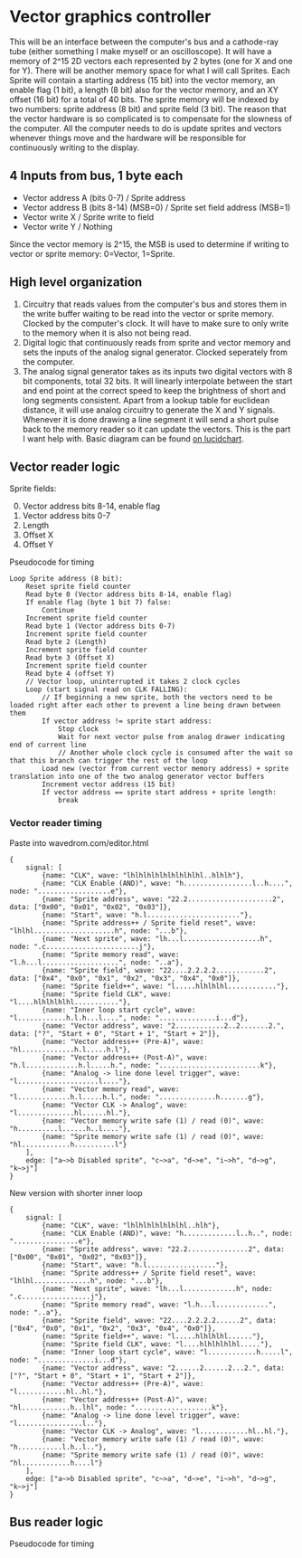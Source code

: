 # Vector graphics controller

This will be an interface between the computer's bus and a cathode-ray tube (either something I make myself or an oscilloscope).
It will have a memory of 2^15 2D vectors each represented by 2 bytes (one for X and one for Y).
There will be another memory space for what I will call Sprites. Each Sprite will contain a starting address (15 bit) into the vector memory, an enable flag (1 bit), a length (8 bit) also for the vector memory, and an XY offset (16 bit) for a total of 40 bits. The sprite memory will be indexed by two numbers: sprite address (8 bit) and sprite field (3 bit).
The reason that the vector hardware is so complicated is to compensate for the slowness of the computer. All the computer needs to do is update sprites and vectors whenever things move and the hardware will be responsible for continuously writing to the display.

## 4 Inputs from bus, 1 byte each

* Vector address A (bits 0-7) / Sprite address
* Vector address B (bits 8-14) (MSB=0) / Sprite set field address (MSB=1)
* Vector write X / Sprite write to field
* Vector write Y / Nothing

Since the vector memory is 2^15, the MSB is used to determine if writing to vector or sprite memory: 0=Vector, 1=Sprite.

## High level organization

1. Circuitry that reads values from the computer's bus and stores them in the write buffer waiting to be read into the vector or sprite memory. Clocked by the computer's clock. It will have to make sure to only write to the memory when it is also not being read.
2. Digital logic that continuously reads from sprite and vector memory and sets the inputs of the analog signal generator. Clocked seperately from the computer.
3. The analog signal generator takes as its inputs two digital vectors with 8 bit components, total 32 bits. It will linearly interpolate between the start and end point at the correct speed to keep the brightness of short and long segments consistent. Apart from a lookup table for euclidean distance, it will use analog circuitry to generate the X and Y signals. Whenever it is done drawing a line segment it will send a short pulse back to the memory reader so it can update the vectors. This is the part I want help with. Basic diagram can be found <a href="https://lucid.app/lucidchart/322781f9-6fc4-4d50-8bcb-cb421720b728/edit?viewport_loc=453%2C-215%2C1675%2C932%2C0_0&invitationId=inv_0f441930-83fd-46a3-a112-9ca28e1ba423">on lucidchart</a>.

## Vector reader logic

Sprite fields:

0. Vector address bits 8-14, enable flag
1. Vector address bits 0-7
2. Length
3. Offset X
4. Offset Y

Pseudocode for timing
```
Loop Sprite address (8 bit):
	Reset sprite field counter
	Read byte 0 (Vector address bits 8-14, enable flag)
	If enable flag (byte 1 bit 7) false:
		Continue
	Increment sprite field counter
	Read byte 1 (Vector address bits 0-7)
	Increment sprite field counter
	Read byte 2 (Length)
	Increment sprite field counter
	Read byte 3 (Offset X)
	Increment sprite field counter
	Read byte 4 (offset Y)
	// Vector loop, uninterrupted it takes 2 clock cycles
	Loop (start signal read on CLK FALLING):
		// If beginning a new sprite, both the vectors need to be loaded right after each other to prevent a line being drawn between them
		If vector address != sprite start address:
			Stop clock
			Wait for next vector pulse from analog drawer indicating end of current line
			// Another whole clock cycle is consumed after the wait so that this branch can trigger the rest of the loop
		Load new (vector from current vector memory address) + sprite translation into one of the two analog generator vector buffers
		Increment vector address (15 bit)
		If vector address == sprite start address + sprite length:
			break
```

### Vector reader timing

Paste into wavedrom.com/editor.html
```
{
	signal: [
		{name: "CLK", wave: "lhlhlhlhlhlhlhlhlhl..hlhlh"},
		{name: "CLK Enable (AND)", wave: "h.................l..h....", node: "..................e"},
		{name: "Sprite address", wave: "22.2.....................2", data: ["0x00", "0x01", "0x02", "0x03"]},
		{name: "Start", wave: "h.l......................."},
		{name: "Sprite address++ / Sprite field reset", wave: "lhlhl....................h", node: "...b"},
		{name: "Next sprite", wave: "lh...l...................h", node: ".c.......................j"},
		{name: "Sprite memory read", wave: "l.h...l...................", node: "..a"},
		{name: "Sprite field", wave: "22....2.2.2.2............2", data: ["0x4", "0x0", "0x1", "0x2", "0x3", "0x4", "0x0"]},
		{name: "Sprite field++", wave: "l.....hlhlhlhl............"},
		{name: "Sprite field CLK", wave: "l....hlhlhlhlhl..........."},
		{name: "Inner loop start cycle", wave: "l............h.l.h...l....", node: "..............i...d"},
		{name: "Vector address", wave: "2............2..2.......2.", data: ["?", "Start + 0", "Start + 1", "Start + 2"]},
		{name: "Vector address++ (Pre-A)", wave: "hl.............h.l.....h.l"},
		{name: "Vector address++ (Post-A)", wave: "h.l.............h.l.....h.", node: ".........................k"},
		{name: "Analog -> line done level trigger", wave: "l....................l...."},
		{name: "Vector memory read", wave: "l.............h.l.....h.l.", node: "..............h.......g"},
		{name: "Vector CLK -> Analog", wave: "l..............hl......hl."},
		{name: "Vector memory write safe (1) / read (0)", wave: "h..........l......h..l...."},
		{name: "Sprite memory write safe (1) / read (0)", wave: "hl............h..........l"}
	],
	edge: ["a~>b Disabled sprite", "c~>a", "d~>e", "i~>h", "d~>g", "k~>j"]
}
```

New version with shorter inner loop

```
{
	signal: [
		{name: "CLK", wave: "lhlhlhlhlhlhlhl..hlh"},
		{name: "CLK Enable (AND)", wave: "h.............l..h..", node: "................e"},
		{name: "Sprite address", wave: "22.2...............2", data: ["0x00", "0x01", "0x02", "0x03"]},
		{name: "Start", wave: "h.l................."},
		{name: "Sprite address++ / Sprite field reset", wave: "lhlhl..............h", node: "...b"},
		{name: "Next sprite", wave: "lh...l.............h", node: ".c.................j"},
		{name: "Sprite memory read", wave: "l.h...l.............", node: "..a"},
		{name: "Sprite field", wave: "22....2.2.2.2......2", data: ["0x4", "0x0", "0x1", "0x2", "0x3", "0x4", "0x0"]},
		{name: "Sprite field++", wave: "l.....hlhlhlhl......"},
		{name: "Sprite field CLK", wave: "l....hlhlhlhlhl....."},
		{name: "Inner loop start cycle", wave: "l............h.....l", node: "..............i...d"},
		{name: "Vector address", wave: "2......2......2...2.", data: ["?", "Start + 0", "Start + 1", "Start + 2"]},
		{name: "Vector address++ (Pre-A)", wave: "l............hl..hl."},
		{name: "Vector address++ (Post-A)", wave: "hl............h..lhl", node: "...................k"},
		{name: "Analog -> line done level trigger", wave: "l................l.."},
		{name: "Vector CLK -> Analog", wave: "l............hl..hl."},
		{name: "Vector memory write safe (1) / read (0)", wave: "h...........l.h..l.."},
		{name: "Sprite memory write safe (1) / read (0)", wave: "hl............h....l"}
	],
	edge: ["a~>b Disabled sprite", "c~>a", "d~>e", "i~>h", "d~>g", "k~>j"]
}
```

## Bus reader logic

Pseudocode for timing
```

```